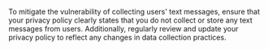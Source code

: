 To mitigate the vulnerability of collecting users' text messages, ensure that your privacy policy clearly states that you do not collect or store any text messages from users. Additionally, regularly review and update your privacy policy to reflect any changes in data collection practices.